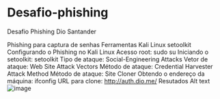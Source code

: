 # Desafio-phishing
Desafio Phishing Dio Santander 


Phishing para captura de senhas 
Ferramentas
Kali Linux
setoolkit
Configurando o Phishing no Kali Linux
Acesso root: sudo su
Iniciando o setoolkit: setoolkit
Tipo de ataque: Social-Engineering Attacks
Vetor de ataque: Web Site Attack Vectors
Método de ataque: Credential Harvester Attack Method 
Método de ataque: Site Cloner
Obtendo o endereço da máquina: ifconfig
URL para clone: http://auth.dio.me/
Resutados
Alt text
![image](https://github.com/AlanGermano/Desafio-phishing/assets/62569434/2bc2b6d5-2aa9-47ee-9d13-cb0ea1cb5ddf)
